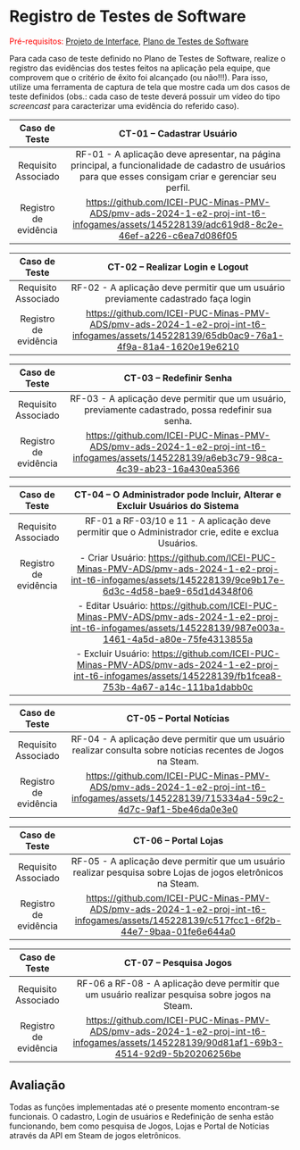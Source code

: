 # Registro de Testes de Software

<span style="color:red">Pré-requisitos: <a href="3-Projeto de Interface.md"> Projeto de Interface</a></span>, <a href="8-Plano de Testes de Software.md"> Plano de Testes de Software</a>

Para cada caso de teste definido no Plano de Testes de Software, realize o registro das evidências dos testes feitos na aplicação pela equipe, que comprovem que o critério de êxito foi alcançado (ou não!!!). Para isso, utilize uma ferramenta de captura de tela que mostre cada um dos casos de teste definidos (obs.: cada caso de teste deverá possuir um vídeo do tipo _screencast_ para caracterizar uma evidência do referido caso).

| **Caso de Teste** 	| **CT-01 – Cadastrar Usuário** 	|
|:---:	|:---:	|
|	Requisito Associado 	| RF-01 - A aplicação deve apresentar, na página principal, a funcionalidade de cadastro de usuários para que esses consigam criar e gerenciar seu perfil. |
|Registro de evidência |  https://github.com/ICEI-PUC-Minas-PMV-ADS/pmv-ads-2024-1-e2-proj-int-t6-infogames/assets/145228139/adc619d8-8c2e-46ef-a226-c6ea7d086f05 |


| **Caso de Teste** 	| **CT-02 – Realizar Login e Logout** 	|
|:---:	|:---:	|
|	Requisito Associado 	| RF-02 - A aplicação deve permitir que um usuário previamente cadastrado faça login |
|Registro de evidência |  https://github.com/ICEI-PUC-Minas-PMV-ADS/pmv-ads-2024-1-e2-proj-int-t6-infogames/assets/145228139/65db0ac9-76a1-4f9a-81a4-1620e19e6210  |


| **Caso de Teste** 	| **CT-03 – Redefinir Senha** 	|
|:---:	|:---:	|
|	Requisito Associado 	| RF-03 - A aplicação deve permitir que um usuário, previamente cadastrado, possa redefinir sua senha. |
|Registro de evidência | https://github.com/ICEI-PUC-Minas-PMV-ADS/pmv-ads-2024-1-e2-proj-int-t6-infogames/assets/145228139/a6eb3c79-98ca-4c39-ab23-16a430ea5366 |

| **Caso de Teste** 	| **CT-04 – O Administrador pode Incluir, Alterar e Excluir Usuários do Sistema** 	|
|:---:	|:---:	|
|	Requisito Associado 	| RF-01 a RF-03/10 e 11 - A aplicação deve permitir que o Administrador crie, edite e exclua Usuários. |
|Registro de evidência | - Criar Usuário: https://github.com/ICEI-PUC-Minas-PMV-ADS/pmv-ads-2024-1-e2-proj-int-t6-infogames/assets/145228139/9ce9b17e-6d3c-4d58-bae9-65d1d4348f06  </b> |
|                      | - Editar Usuário: https://github.com/ICEI-PUC-Minas-PMV-ADS/pmv-ads-2024-1-e2-proj-int-t6-infogames/assets/145228139/987e003a-1461-4a5d-a80e-75fe4313855a  </b> |
|                      | - Excluir Usuário: https://github.com/ICEI-PUC-Minas-PMV-ADS/pmv-ads-2024-1-e2-proj-int-t6-infogames/assets/145228139/fb1fcea8-753b-4a67-a14c-111ba1dabb0c </b> |

| **Caso de Teste** 	| **CT-05 – Portal Notícias** 	|
|:---:	|:---:	|
|	Requisito Associado 	| RF-04 - A aplicação deve permitir que um usuário realizar consulta sobre notícias recentes de Jogos na Steam. |
|Registro de evidência |  https://github.com/ICEI-PUC-Minas-PMV-ADS/pmv-ads-2024-1-e2-proj-int-t6-infogames/assets/145228139/715334a4-59c2-4d7c-9af1-5be46da0e3e0   |

| **Caso de Teste** 	| **CT-06 – Portal Lojas** 	|
|:---:	|:---:	|
|	Requisito Associado 	| RF-05 - A aplicação deve permitir que um usuário realizar pesquisa sobre Lojas de jogos eletrônicos na Steam. |
|Registro de evidência | https://github.com/ICEI-PUC-Minas-PMV-ADS/pmv-ads-2024-1-e2-proj-int-t6-infogames/assets/145228139/c517fcc1-6f2b-44e7-9baa-01fe6e644a0 |

| **Caso de Teste** 	| **CT-07 – Pesquisa Jogos** 	|
|:---:	|:---:	|
|	Requisito Associado 	| RF-06 a RF-08 - A aplicação deve permitir que um usuário realizar pesquisa sobre jogos na Steam. |
|Registro de evidência | https://github.com/ICEI-PUC-Minas-PMV-ADS/pmv-ads-2024-1-e2-proj-int-t6-infogames/assets/145228139/90d81af1-69b3-4514-92d9-5b20206256be |



## Avaliação

Todas as funções implementadas até o presente momento encontram-se funcionais. 
O cadastro, Login de usuários e Redefinição de senha estão funcionando, bem como pesquisa de Jogos, Lojas e Portal de Notícias através da API em Steam de jogos eletrônicos.
